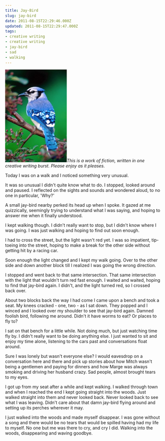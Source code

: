 ```yaml
---
title: Jay-Bird
slug: jay-bird
date: 2011-08-15T22:29:46.000Z
updated: 2011-08-15T22:29:47.000Z
tags:
- creative writing
- creative writing
- jay-bird
- sad
- walking
---
```


<a href="http://blog.harrywolff.com/2011/08/jay-bird/blue_jay_bird/" rel="attachment wp-att-1632"><img src="/images/posts/2011/08/Blue_Jay_Bird-200x300.jpg" alt="" title="Blue_Jay_Bird" width="200" height="300" class="alignleft size-medium wp-image-1632" /></a><em>This is a work of fiction, written in one creative writing burst.  Please enjoy as it pleases.</em>

Today I was on a walk and I noticed something very unusual.

It was so unusual I didn't quite know what to do.  I stopped, looked around and paused.  I reflected on the sights and sounds and wondered aloud, to no one in particular, 'Why?'

A small jay-bird nearby perked its head up when I spoke.  It gazed at me quizzically, seemingly trying to understand what I was saying, and hoping to answer me when it finally understood.
<!--more-->
I kept walking though.  I didn't really want to stop, but I didn't know where I was going.  I was just walking and hoping to find out soon enough.

I had to cross the street, but the light wasn't red yet.  I was so impatient, tip-toeing into the street, hoping to make a break for the other side without getting hit by a racing car.

Soon enough the light changed and I kept my walk going.  Over to the other side and down another block till I realized I was going the wrong direction.

I stopped and went back to that same intersection.  That same intersection with the light that wouldn't turn red fast enough.  I waited and waited, hoping to find that jay-bird again.  I didn't, and the light turned red, so I crossed back over.

About two blocks back the way I had come I came upon a bench and took a seat.  My knees cracked - one, two - as I sat down.  They popped and I winced and I looked over my shoulder to see that jay-bird again.  Damned foolish bird, following me around.  Didn't it have worms to eat?  Or places to fly to?

I sat on that bench for a little while.  Not doing much, but just watching time fly by.  I didn't really want to be doing anything else.  I just wanted to sit and enjoy my time alone, listening to the cars past and conversations float around.

Sure I was lonely but wasn't everyone else?  I would eavesdrop on a conversation here and there and pick up stories about how Mitch wasn't being a gentlemen and paying for dinners and how Marge was always smoking and driving her husband crazy.  Sad people, almost brought tears to my eyes.

I got up from my seat after a while and kept walking.  I walked through town and when I reached the end I kept going straight into the woods.  Just walked straight into them and never looked back.  Never looked back to see what I was leaving.  Didn't care about that damn jay-bird flying around and setting up its perches wherever it may.

I just walked into the woods and made myself disappear.  I was gone without a song and there would be no tears that would be spilled having had my life to myself.  No one but me was there to cry, and cry I did.  Walking into the woods, disappearing and waving goodbye.
